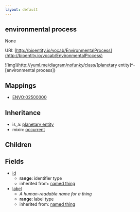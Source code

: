 ```yaml
---
layout: default
---
```


## environmental process


None

URI: [http://bioentity.io/vocab/EnvironmentalProcess](http://bioentity.io/vocab/EnvironmentalProcess)


![img](http://yuml.me/diagram/nofunky/class/[planetary entity]^-[environmental process])
## Mappings

 * [ENVO:02500000](http://purl.obolibrary.org/obo/ENVO_02500000)

## Inheritance

 *  is_a: [planetary entity](PlanetaryEntity.html)
 *  mixin: [occurrent](Occurrent.html)

## Children



## Fields

 * [id](id.html)
    * __range__: identifier type
    * inherited from: [named thing](NamedThing.html)
 * [label](label.html)
    * _A human-readable name for a thing_
    * __range__: label type
    * inherited from: [named thing](NamedThing.html)

